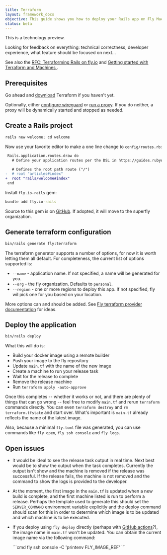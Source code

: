 ```yaml
---
title: Terraform
layout: framework_docs
objective: This guide shows you how to deploy your Rails app on Fly Machines using Terraform
status: beta
---
```


This is a technology preview.

Looking for feedback on everything: technical correctness,
developer experience, what feature should be focused on next...

See also the [RFC: Terraforming Rails on fly.io](https://community.fly.io/t/rfc-terraforming-rails-on-fly-io/7133) and
[Getting started with Terraform and Machines ](https://fly.io/docs/app-guides/terraform-iac-getting-started/).

## Prerequisites

Go ahead and [download](https://learn.hashicorp.com/tutorials/terraform/install-cli) Terraform if you haven't yet.

Optionally, either [configure wireguard](https://fly.io/docs/reference/machines/#connecting-via-wireguard) or [run a proxy](https://fly.io/docs/reference/machines/#connecting-via-flyctl-proxy).  If you do neither, a proxy will be dynamically started and stopped as needed.

## Create a Rails project

```cmd
rails new welcome; cd welcome
```

Now use your favorite editor to make a one line change to `config/routes.rb`:

``` diff
 Rails.application.routes.draw do
   # Define your application routes per the DSL in https://guides.rubyonrails.org/routing.html

   # Defines the root path route ("/")
-  # root "articles#index"
+  root "rails/welcome#index"
 end
 ```

 Install `fly.io-rails` gem:

 ```cmd
 bundle add fly.io-rails
 ```

Source to this gem is on [GitHub](https://github.com/rubys/fly.io-rails).  If
adopted, it will move to the superfly organization.


## Generate terraform configuration

```cmd
bin/rails generate fly:terraform
```

The terraform generator supports a number of options, for now it is worth letting them all default.  For completeness, the current list of options supported is:

  * `--name` - application name. If not specified, a name will be generated for you.
  * `--org` - the fly organization. Defaults to `personal`.
  * `--region` - one or more regions to deploy this app.  If not specified, fly wil pick one for you based on your location.

  More options can and should be added.  See
  [Fly terraform provider documentation](https://registry.terraform.io/providers/fly-apps/fly/latest/docs/resources/machine#optional) for ideas.

## Deploy the application

```cmd
bin/rails deploy
```

What this will do is:
  * Build your docker image using a remote builder
  * Push your image to the fly repository
  * Update `main.tf` with the name of the new image
  * Create a machine to run your release task
  * Wait for the release to complete
  * Remove the release machine
  * Run `terraform apply -auto-approve`

Once this completes -- whether it works or not, and there are plenty of
things that can go wrong -- feel free to modify `main.tf` and
rerun `terraform` commands directly.  You can even `terraform destroy` and
`rm terraform.tfstate` and start over.  What's important is `main.tf` already
reflects the name of the latest image.

Also, because a minimal `fly.toml` file was generated, you can use commands like `fly open`,
`fly ssh console` and `fly logs`.

## Open issues

 * It would be ideal to see the release task output in real time.
   Next best would be to show the output when the task completes.
   Currently the output isn't show and the machine is removed if
   the release was successful.  If the release fails, the machine
   is not removed and the command to show the logs is provided to
   the developer.
 * At the moment, the first image in the `main.tf` is updated when
   a new build is complete, and the first machine listed is run
   to perform a release.  Perhaps the template used to generate this
   should set the `SERVER_COMMAND` environment variable explicitly
   and the deploy command should scan for this in order to determine
   which image is to be updated and which machine is to be executed.
 * If you deploy using `fly deploy` directly (perhaps with
   [GitHub actions](https://fly.io/docs/app-guides/continuous-deployment-with-github-actions/)?), the image name in `main.tf` won't be updated.  You
   can obtain the current image name via the following command:

     <p>
     ```cmd
     fly ssh console -C 'printenv FLY_IMAGE_REF'
     ```
     </p>

